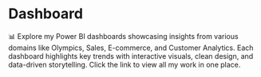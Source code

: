 # Dashboard
📊 Explore my Power BI dashboards showcasing insights from various domains like Olympics, Sales, E-commerce, and Customer Analytics. Each dashboard highlights key trends with interactive visuals, clean design, and data-driven storytelling. Click the link to view all my work in one place.
